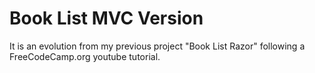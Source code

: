 ﻿# Book List MVC Version
It is an evolution from my previous project "Book List Razor" following a FreeCodeCamp.org youtube tutorial.
